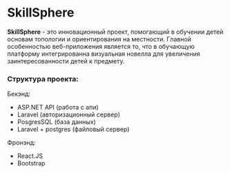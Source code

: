 # SkillSphere

**SkillSphere** - это инновационный проект, помогающий в обучении детей основам топологии и ориентирования на местности. Главной особенностью веб-приложения является то, что в обучающую платформу интегрированна визуальная новелла для увеличения заинтересованности детей к предмету.

### Структура проекта: 
Бекэнд:
- ASP.NET API (работа с апи)
- Laravel (авторизационный сервер)
- PosgresSQL (база данных)
- Laravel + postgres (файловый сервер)

Фронэнд:
- React.JS
- Bootstrap
